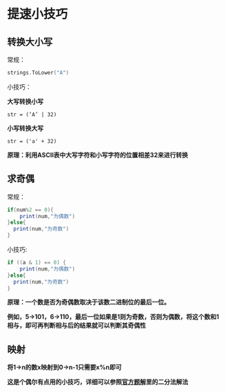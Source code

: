 # 提速小技巧



## 转换大小写

常规：

```go
strings.ToLower("A")
```

小技巧：

**大写转换小写**

```
str = (‘A’ | 32)
```

**小写转换大写**

```
str = ('a' + 32)
```

**原理：利用ASCII表中大写字符和小写字符的位置相差32来进行转换**



## 求奇偶

常规：

```java
if(num%2 == 0){
	print(num,"为偶数")
}else{
  print(num,"为奇数")
}
```

小技巧:

```java
if ((a & 1) == 0) { 
	print(num,"为偶数")
}else{
  print(num,"为奇数")
}
```

**原理：一个数是否为奇偶数取决于该数二进制位的最后一位。**

**例如，5->101，6->110，最后一位如果是1则为奇数，否则为偶数，将这个数和1相与，即可再判断相与后的结果就可以判断其奇偶性**

## 映射

**将1->n的数x映射到0->n-1只需要x%n即可**

**这是个偶尔有点用的小技巧，详细可以参照[官方题解](https://leetcode-cn.com/problems/find-smallest-letter-greater-than-target/solution/xun-zhao-bi-mu-biao-zi-mu-da-de-zui-xiao-zi-mu-by-/)里的二分法解法**

